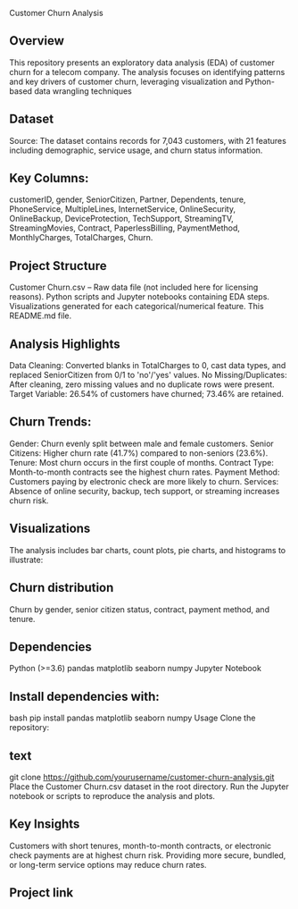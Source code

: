 Customer Churn Analysis
## Overview
This repository presents an exploratory data analysis (EDA) of customer churn for a telecom company. The analysis focuses on identifying patterns and key drivers of customer churn, leveraging visualization and Python-based data wrangling techniques
## Dataset
Source: The dataset contains records for 7,043 customers, with 21 features including demographic, service usage, and churn status information.
## Key Columns:
customerID, gender, SeniorCitizen, Partner, Dependents, tenure, PhoneService, MultipleLines, InternetService, OnlineSecurity, OnlineBackup, DeviceProtection, TechSupport, StreamingTV, StreamingMovies, Contract, PaperlessBilling, PaymentMethod, MonthlyCharges, TotalCharges, Churn.
## Project Structure
Customer Churn.csv – Raw data file (not included here for licensing reasons).
Python scripts and Jupyter notebooks containing EDA steps.
Visualizations generated for each categorical/numerical feature.
This README.md file.
## Analysis Highlights
Data Cleaning: Converted blanks in TotalCharges to 0, cast data types, and replaced SeniorCitizen from 0/1 to 'no'/'yes' values.
No Missing/Duplicates: After cleaning, zero missing values and no duplicate rows were present.
Target Variable: 26.54% of customers have churned; 73.46% are retained.
## Churn Trends:
Gender: Churn evenly split between male and female customers.
Senior Citizens: Higher churn rate (41.7%) compared to non-seniors (23.6%).
Tenure: Most churn occurs in the first couple of months.
Contract Type: Month-to-month contracts see the highest churn rates.
Payment Method: Customers paying by electronic check are more likely to churn.
Services: Absence of online security, backup, tech support, or streaming increases churn risk.
## Visualizations
The analysis includes bar charts, count plots, pie charts, and histograms to illustrate:
## Churn distribution
Churn by gender, senior citizen status, contract, payment method, and tenure.
## Dependencies
Python (>=3.6)
pandas
matplotlib
seaborn
numpy
Jupyter Notebook
## Install dependencies with:
bash
pip install pandas matplotlib seaborn numpy
Usage
Clone the repository:
## text
git clone https://github.com/yourusername/customer-churn-analysis.git
Place the Customer Churn.csv dataset in the root directory.
Run the Jupyter notebook or scripts to reproduce the analysis and plots.
## Key Insights
Customers with short tenures, month-to-month contracts, or electronic check payments are at highest churn risk.
Providing more secure, bundled, or long-term service options may reduce churn rates.
## Project link 

